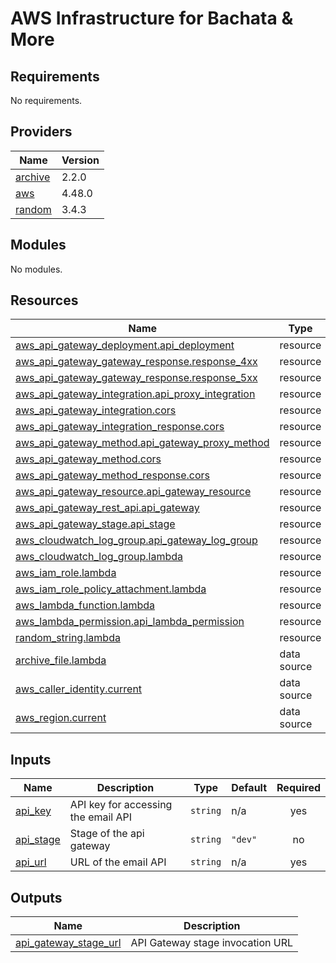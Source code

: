 # AWS Infrastructure for Bachata & More

<!-- BEGINNING OF PRE-COMMIT-TERRAFORM DOCS HOOK -->
## Requirements

No requirements.

## Providers

| Name | Version |
|------|---------|
| <a name="provider_archive"></a> [archive](#provider\_archive) | 2.2.0 |
| <a name="provider_aws"></a> [aws](#provider\_aws) | 4.48.0 |
| <a name="provider_random"></a> [random](#provider\_random) | 3.4.3 |

## Modules

No modules.

## Resources

| Name | Type |
|------|------|
| [aws_api_gateway_deployment.api_deployment](https://registry.terraform.io/providers/hashicorp/aws/latest/docs/resources/api_gateway_deployment) | resource |
| [aws_api_gateway_gateway_response.response_4xx](https://registry.terraform.io/providers/hashicorp/aws/latest/docs/resources/api_gateway_gateway_response) | resource |
| [aws_api_gateway_gateway_response.response_5xx](https://registry.terraform.io/providers/hashicorp/aws/latest/docs/resources/api_gateway_gateway_response) | resource |
| [aws_api_gateway_integration.api_proxy_integration](https://registry.terraform.io/providers/hashicorp/aws/latest/docs/resources/api_gateway_integration) | resource |
| [aws_api_gateway_integration.cors](https://registry.terraform.io/providers/hashicorp/aws/latest/docs/resources/api_gateway_integration) | resource |
| [aws_api_gateway_integration_response.cors](https://registry.terraform.io/providers/hashicorp/aws/latest/docs/resources/api_gateway_integration_response) | resource |
| [aws_api_gateway_method.api_gateway_proxy_method](https://registry.terraform.io/providers/hashicorp/aws/latest/docs/resources/api_gateway_method) | resource |
| [aws_api_gateway_method.cors](https://registry.terraform.io/providers/hashicorp/aws/latest/docs/resources/api_gateway_method) | resource |
| [aws_api_gateway_method_response.cors](https://registry.terraform.io/providers/hashicorp/aws/latest/docs/resources/api_gateway_method_response) | resource |
| [aws_api_gateway_resource.api_gateway_resource](https://registry.terraform.io/providers/hashicorp/aws/latest/docs/resources/api_gateway_resource) | resource |
| [aws_api_gateway_rest_api.api_gateway](https://registry.terraform.io/providers/hashicorp/aws/latest/docs/resources/api_gateway_rest_api) | resource |
| [aws_api_gateway_stage.api_stage](https://registry.terraform.io/providers/hashicorp/aws/latest/docs/resources/api_gateway_stage) | resource |
| [aws_cloudwatch_log_group.api_gateway_log_group](https://registry.terraform.io/providers/hashicorp/aws/latest/docs/resources/cloudwatch_log_group) | resource |
| [aws_cloudwatch_log_group.lambda](https://registry.terraform.io/providers/hashicorp/aws/latest/docs/resources/cloudwatch_log_group) | resource |
| [aws_iam_role.lambda](https://registry.terraform.io/providers/hashicorp/aws/latest/docs/resources/iam_role) | resource |
| [aws_iam_role_policy_attachment.lambda](https://registry.terraform.io/providers/hashicorp/aws/latest/docs/resources/iam_role_policy_attachment) | resource |
| [aws_lambda_function.lambda](https://registry.terraform.io/providers/hashicorp/aws/latest/docs/resources/lambda_function) | resource |
| [aws_lambda_permission.api_lambda_permission](https://registry.terraform.io/providers/hashicorp/aws/latest/docs/resources/lambda_permission) | resource |
| [random_string.lambda](https://registry.terraform.io/providers/hashicorp/random/latest/docs/resources/string) | resource |
| [archive_file.lambda](https://registry.terraform.io/providers/hashicorp/archive/latest/docs/data-sources/file) | data source |
| [aws_caller_identity.current](https://registry.terraform.io/providers/hashicorp/aws/latest/docs/data-sources/caller_identity) | data source |
| [aws_region.current](https://registry.terraform.io/providers/hashicorp/aws/latest/docs/data-sources/region) | data source |

## Inputs

| Name | Description | Type | Default | Required |
|------|-------------|------|---------|:--------:|
| <a name="input_api_key"></a> [api\_key](#input\_api\_key) | API key for accessing the email API | `string` | n/a | yes |
| <a name="input_api_stage"></a> [api\_stage](#input\_api\_stage) | Stage of the api gateway | `string` | `"dev"` | no |
| <a name="input_api_url"></a> [api\_url](#input\_api\_url) | URL of the email API | `string` | n/a | yes |

## Outputs

| Name | Description |
|------|-------------|
| <a name="output_api_gateway_stage_url"></a> [api\_gateway\_stage\_url](#output\_api\_gateway\_stage\_url) | API Gateway stage invocation URL |
<!-- END OF PRE-COMMIT-TERRAFORM DOCS HOOK -->